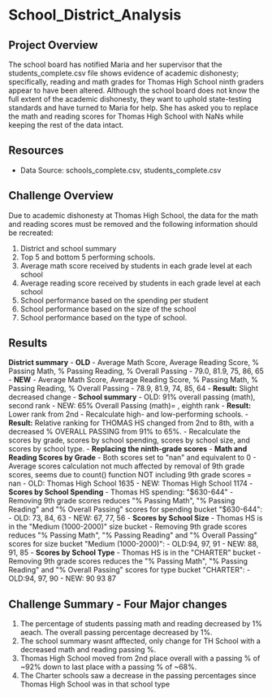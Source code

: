 # School_District_Analysis

## Project Overview
The school board has notified Maria and her supervisor that the students_complete.csv file shows evidence of academic dishonesty; specifically, reading and math grades for Thomas High School ninth graders appear to have been altered. Although the school board does not know the full extent of the academic dishonesty, they want to uphold state-testing standards and have turned to Maria for help. She has asked you to replace the math and reading scores for Thomas High School with NaNs while keeping the rest of the data intact. 

## Resources
- Data Source: schools_complete.csv, students_complete.csv

## Challenge Overview
Due to academic dishonesty at Thomas High School, the data for the math and reading scores must be removed and the following information should be recreated:

1. District and school summary
2. Top 5 and bottom 5 performing schools.
3. Average math score received by students in each grade level at each school
4. Average reading score received by students in each grade level at each school
5. School performance based on the spending per student
6. School performance based on the size of the school
7. School performance based on the type of school.

## Results 

**District summary**
            - **OLD**
            - Average Math Score, Average Reading Score, % Passing Math, % Passing Reading, % Overall Passing
            - 79.0, 81.9, 75, 86, 65
            - **NEW**
            - Average Math Score, Average Reading Score, % Passing Math, % Passing Reading, % Overall Passing
            - 78.9, 81.9, 74, 85, 64
            - **Result:** Slight decreased change 
        - **School summary**
            - OLD: 91% overall passing (math), second rank
            - NEW: 65% Overall Passing (math)= , eighth rank
            - **Result:** Lower rank from 2nd 
    - Recalculate high- and low-performing schools.
            - **Result:** Relative ranking for THOMAS HS changed from 2nd to 8th, with a decreased % OVERALL PASSING from 91% to 65%.
    - Recalculate the scores by grade, scores by school spending, scores by school size, and scores by school type.
        - **Replacing the ninth-grade scores**
            - **Math and Reading Scores by Grade**
                - Both scores set to "nan" and equivalent to 0
                - Average scores calculation not much affected by removal of 9th grade scores, seems due to count() function NOT including 9th grade scores = nan
                - OLD: Thomas High School       1635
                - NEW: Thomas High School       1174
            - **Scores by School Spending**
                - Thomas HS spending: "$630-644"
                - Removing 9th grade scores reduces  "% Passing Math", "% Passing Reading" and "% Overall Passing" scores for spending bucket "$630-644":
                - OLD: 73, 84, 63
                - NEW: 67, 77, 56
            - **Scores by School Size**
                - Thomas HS is in the "Medium (1000-2000)" size bucket
                - Removing 9th grade scores reduces  "% Passing Math", "% Passing Reading" and "% Overall Passing" scores for size bucket "Medium (1000-2000)":
                - OLD:94, 97, 91 
                - NEW: 88, 91, 85
            - **Scores by School Type**
                - Thomas HS is in the "CHARTER" bucket
                - Removing 9th grade scores reduces the "% Passing Math", "% Passing Reading" and "% Overall Passing" scores for type bucket "CHARTER":
                - OLD:94, 97, 90 
                - NEW: 90	93	87

## Challenge Summary - Four Major changes
1. The percentage of students passing math and reading decreased by 1% aeach. The overall passing percentage decreased by 1%.
2. The school summary wasnt afftected, only change for TH School with a decreased math and reading passing %.
3. Thomas High School moved from 2nd place overall with a passing % of ~92% down to last place with a passing % of ~68%.
4. The Charter schools saw a decrease in the passing percentages since Thomas High School was in that school type
